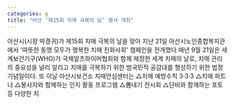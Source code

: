 ```yaml
---
categories: g
title: "아산 ‘제15회 치매 극복의 날’ 행사 개최"
---
```

아산시(시장 박경귀)가 제15회 치매 극복의 날을 맞아 지난 21일 아산시노인종합복지관에서 &#39;따뜻한 동맹 모두가 행복한 치매 친화사회&#39; 캠페인을 전개했다.매년 9월 21일은 세계보건기구(WHO)가 국제알츠하이머협회와 함께 제정한 세계 치매의 날로, 치매 관리의 중요성을 널리 알리고 치매를 극복하기 위한 범국민적 공감대를 형성하기 위한 법정 기념일이다. 또 이날 아산시보건소 치매안심센터는 △치매 예방수칙 3·3·3 △치매 파트너 △봉사자와 함께하는 인지 활동 프로그램 △뽐내기 전시회 △단비와 함께하는 포토 등 다양한 치